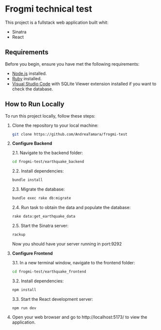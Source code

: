 # Frogmi technical test

This project is a fullstack web application built whit:
- Sinatra 
- React

## Requirements

Before you begin, ensure you have met the following requirements:
- [Node.js](https://nodejs.org) installed.
- [Ruby](https://www.ruby-lang.org/) installed.
- [Visual Studio Code](https://code.visualstudio.com) with SQLite Viewer extension installed if you want to check the database.

## How to Run Locally

To run this project locally, follow these steps:

1. Clone the repository to your local machine:

    ```bash
    git clone https://github.com/AndreaTamara/frogmi-test
    ```

2. **Configure Backend**

    2.1. Navigate to the backend folder:

    ```bash
    cd frogmi-test/earthquake_backend
    ```

    2.2. Install dependencies:

    ```bash
    bundle install
    ```

    2.3. Migrate the database:

    ```bash
    bundle exec rake db:migrate
    ```

    2.4. Run task to obtain the data and populate the database:

    ```bash
    rake data:get_earthquake_data
    ```

    2.5. Start the Sinatra server:

    ```bash
    rackup
    ```

    Now you should have your server running in port:9292

3. **Configure Frontend**

    3.1. In a new terminal window, navigate to the frontend folder:

    ```bash
    cd frogmi-test/earthquake_frontend
    ```

    3.2. Install dependencies:

    ```bash
    npm install
    ``` 
    3.3. Start the React development server:

    ```bash
    npm run dev
    ```

4. Open your web browser and go to  http://localhost:5173/ to view the application.


